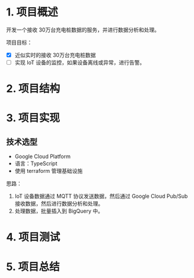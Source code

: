 # 1. 项目概述

开发一个接收 30万台充电桩数据的服务，并进行数据分析和处理。

项目目标：

- [x] 近似实时的接收 30万台充电桩数据
- [ ] 实现 IoT 设备的监控，如果设备离线或异常，进行告警。
  <!-- - [ ] 地图展示设备 -->

# 2. 项目结构

# 3. 项目实现

## 技术选型

- Google Cloud Platform
- 语言：TypeScript
- 使用 terraform 管理基础设施
<!-- - 框架：NestJS
- 数据库：PostgreSQL
- 缓存：Redis
- 消息队列：Cloud Pub/Sub
- 监控：Google Cloud Monitoring
- 日志：Google Cloud Logging -->

思路：

1. IoT 设备数据通过 MQTT 协议发送数据，然后通过 Google Cloud Pub/Sub 接收数据，然后进行数据分析和处理。
2. 处理数据，批量插入到 BigQuery 中。

# 4. 项目测试



# 5. 项目总结
